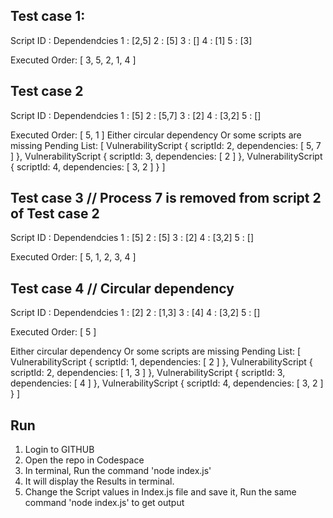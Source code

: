 Test case 1:
-------------------------------------
Script ID	:	Dependendcies
	1	:	[2,5]
	2	:	[5]
	3	:	[]
	4	:	[1]
	5	:	[3]

Executed Order: [ 3, 5, 2, 1, 4 ]


Test case 2
-------------------------------------
Script ID	:	Dependendcies
	1	:	[5]
	2	:	[5,7]
	3	:	[2]
	4	:	[3,2]
	5	:	[]

Executed Order: [ 5, 1 ]
Either circular dependency Or some scripts are missing
Pending List:  [
  VulnerabilityScript { scriptId: 2, dependencies: [ 5, 7 ] },
  VulnerabilityScript { scriptId: 3, dependencies: [ 2 ] },
  VulnerabilityScript { scriptId: 4, dependencies: [ 3, 2 ] }
]


Test case 3 // Process 7 is removed from script 2 of Test case 2
-------------------------------------
Script ID	:	Dependendcies
	1	:	[5]
	2	:	[5]
	3	:	[2]
	4	:	[3,2]
	5	:	[]

Executed Order: [ 5, 1, 2, 3, 4 ]

Test case 4 // Circular dependency
-------------------------------------
Script ID	:	Dependendcies
	1	:	[2]
	2	:	[1,3]
	3	:	[4]
	4	:	[3,2]
	5	:	[]

Executed Order: [ 5 ]

Either circular dependency Or some scripts are missing
Pending List:  [
  VulnerabilityScript { scriptId: 1, dependencies: [ 2 ] },
  VulnerabilityScript { scriptId: 2, dependencies: [ 1, 3 ] },
  VulnerabilityScript { scriptId: 3, dependencies: [ 4 ] },
  VulnerabilityScript { scriptId: 4, dependencies: [ 3, 2 ] }
]

Run
------------------------------------
1. Login to GITHUB
2. Open the repo in Codespace
3. In terminal, Run the command 'node index.js'
4. It will display the Results in terminal.
5. Change the Script values in Index.js file and save it, Run the same command 'node index.js' to get output

